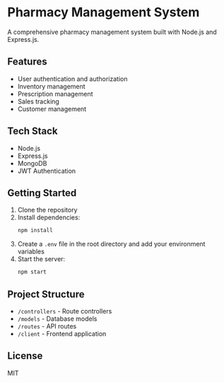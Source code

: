 # Pharmacy Management System

A comprehensive pharmacy management system built with Node.js and Express.js.

## Features

- User authentication and authorization
- Inventory management
- Prescription management
- Sales tracking
- Customer management

## Tech Stack

- Node.js
- Express.js
- MongoDB
- JWT Authentication

## Getting Started

1. Clone the repository
2. Install dependencies:
   ```bash
   npm install
   ```
3. Create a `.env` file in the root directory and add your environment variables
4. Start the server:
   ```bash
   npm start
   ```

## Project Structure

- `/controllers` - Route controllers
- `/models` - Database models
- `/routes` - API routes
- `/client` - Frontend application

## License

MIT 